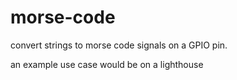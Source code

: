 # morse-code
convert strings to morse code signals on a GPIO pin.

an example use case would be on a lighthouse
